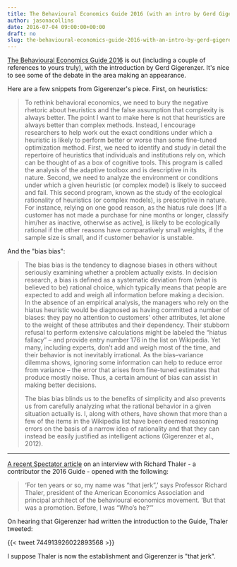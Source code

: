```yaml
---
title: The Behavioural Economics Guide 2016 (with an intro by Gerd Gigerenzer)
author: jasonacollins
date: 2016-07-04 09:00:00+00:00
draft: no
slug: the-behavioural-economics-guide-2016-with-an-intro-by-gerd-gigerenzer
---
```


[The Behavioural Economics Guide 2016](https://www.behavioraleconomics.com/the-behavioral-economics-guide-2016/) is out (including a couple of references to yours truly), with the introduction by Gerd Gigerenzer. It's nice to see some of the debate in the area making an appearance.

Here are a few snippets from Gigerenzer's piece. First, on heuristics:

>To rethink behavioral economics, we need to bury the negative rhetoric about heuristics and the false assumption that complexity is always better. The point I want to make here is not that heuristics are always better than complex methods. Instead, I encourage researchers to help work out the exact conditions under which a heuristic is likely to perform better or worse than some fine-tuned optimization method. First, we need to identify and study in detail the repertoire of heuristics that individuals and institutions rely on, which can be thought of as a box of cognitive tools. This program is called the analysis of the adaptive toolbox and is descriptive in its nature. Second, we need to analyze the environment or conditions under which a given heuristic (or complex model) is likely to succeed and fail. This second program, known as the study of the ecological rationality of heuristics (or complex models), is prescriptive in nature. For instance, relying on one good reason, as the hiatus rule does [If a customer has not made a purchase for nine months or longer, classify him/her as inactive, otherwise as active], is likely to be ecologically rational if the other reasons have comparatively small weights, if the sample size is small, and if customer behavior is unstable.

And the "bias bias":

>The bias bias is the tendency to diagnose biases in others without seriously examining whether a problem actually exists. In decision research, a bias is defined as a systematic deviation from (what is believed to be) rational choice, which typically means that people are expected to add and weigh all information before making a decision. In the absence of an empirical analysis, the managers who rely on the hiatus heuristic would be diagnosed as having committed a number of biases: they pay no attention to customers' other attributes, let alone to the weight of these attributes and their dependency. Their stubborn refusal to perform extensive calculations might be labeled the “hiatus fallacy” – and provide entry number 176 in the list on Wikipedia. Yet many, including experts, don’t add and weigh most of the time, and their behavior is not inevitably irrational. As the bias–variance dilemma shows, ignoring some information can help to reduce error from variance – the error that arises from fine-tuned estimates that produce mostly noise. Thus, a certain amount of bias can assist in making better decisions.
>
>The bias bias blinds us to the benefits of simplicity and also prevents us from carefully analyzing what the rational behavior in a given situation actually is. I, along with others, have shown that more than a few of the items in the Wikipedia list have been deemed reasoning errors on the basis of a narrow idea of rationality and that they can instead be easily justified as intelligent actions (Gigerenzer et al., 2012).

--------------

[A recent Spectator article](http://www.spectator.co.uk/2016/06/id-have-said-lets-not-do-this-what-osborne-never-asked-his-nudge-guru/) on an interview with Richard Thaler - a contributor the 2016 Guide - opened with the following:

>‘For ten years or so, my name was “that jerk”,’ says Professor Richard Thaler, president of the American Economics Association and principal architect of the behavioural economics movement. ‘But that was a promotion. Before, I was “Who’s he?”’

On hearing that Gigerenzer had written the introduction to the Guide, Thaler tweeted:

{{< tweet 744913926022893568 >}}

I suppose Thaler is now the establishment and Gigerenzer is "that jerk".
